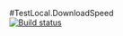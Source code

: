 #TestLocal.DownloadSpeed  
[![Build status](https://ci.appveyor.com/api/projects/status/5qb2ny2r3rgu129k?svg=true)](https://ci.appveyor.com/project/nstevens1040/testlocal-downloadspeed)
